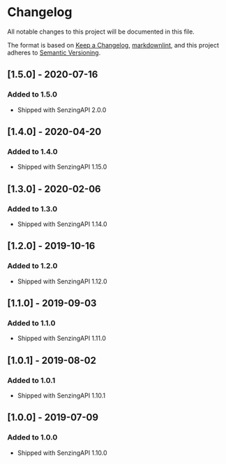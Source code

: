 # Changelog

All notable changes to this project will be documented in this file.

The format is based on [Keep a Changelog](https://keepachangelog.com/en/1.0.0/),
[markdownlint](https://dlaa.me/markdownlint/),
and this project adheres to [Semantic Versioning](https://semver.org/spec/v2.0.0.html).

## [1.5.0] - 2020-07-16

### Added to 1.5.0

- Shipped with SenzingAPI 2.0.0

## [1.4.0] - 2020-04-20

### Added to 1.4.0

- Shipped with SenzingAPI 1.15.0

## [1.3.0] - 2020-02-06

### Added to 1.3.0

- Shipped with SenzingAPI 1.14.0

## [1.2.0] - 2019-10-16

### Added to 1.2.0

- Shipped with SenzingAPI 1.12.0

## [1.1.0] - 2019-09-03

### Added to 1.1.0

- Shipped with SenzingAPI 1.11.0

## [1.0.1] - 2019-08-02

### Added to 1.0.1

- Shipped with SenzingAPI 1.10.1

## [1.0.0] - 2019-07-09

### Added to 1.0.0

- Shipped with SenzingAPI 1.10.0
